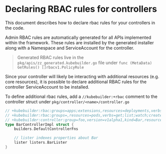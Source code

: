 # Declaring RBAC rules for controllers

This document describes how to declare rbac rules for your controllers
in the code.

Admin RBAC rules are automatically generated for all APIs implemented
within the framework.  These rules are installed by the generated
installer along with a Namespace and ServiceAccount for the controller.

> Generated RBAC rules live in the `pkg/apis/zz_generated.kubebuilder.go` file
  under `func (MetaData) GetRules() []rbacv1.PolicyRule`

Since your controller will likely be interacting with additional resources
(e.g. core resources), it is possible to declare additional RBAC rules
for the controller ServiceAccount to be installed.

To define additional rbac rules, add a `//kubebuilder:+rbac` comment to the controller struct
under `pkg/controller/<name>/controller.go`

```go
// +kubebuilder:rbac:groups=apps;extensions,resources=deployments,verbs=get;list;watch;create;update;delete
// +kubebuilder:rbac:groups=,resources=pods,verbs=get;list;watch;create;update;delete
// +kubebuilder:controller:group=foo,version=v1alpha1,kind=Bar,resource=bars
type BarControllerImpl struct {
    builders.DefaultControllerFns

    // lister indexes properties about Bar
    lister listers.BarLister
}
```
